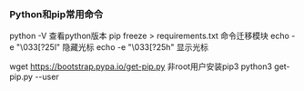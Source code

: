 ### Python和pip常用命令
python -V   查看python版本 
pip freeze > requirements.txt   命令迁移模块
echo -e "\033[?25l"  隐藏光标
echo -e "\033[?25h" 显示光标

wget https://bootstrap.pypa.io/get-pip.py         非root用户安装pip3
python3 get-pip.py --user                                
